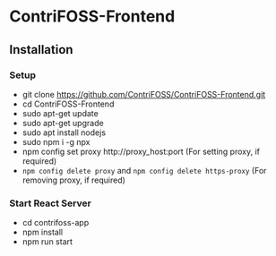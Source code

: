 # ContriFOSS-Frontend

## Installation

### Setup
* git clone https://github.com/ContriFOSS/ContriFOSS-Frontend.git
* cd  ContriFOSS-Frontend
* sudo apt-get update
* sudo apt-get upgrade
* sudo apt install nodejs
* sudo npm i -g npx
* npm config set proxy http://proxy_host:port (For setting proxy, if required)
* ```npm config delete proxy``` and ```npm config delete https-proxy``` (For removing proxy, if required)

### Start React Server
* cd contrifoss-app
* npm install
* npm run start
